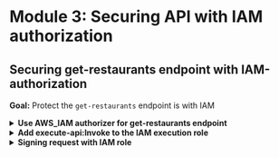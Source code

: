 # Module 3: Securing API with IAM authorization

## Securing get-restaurants endpoint with IAM-authorization

**Goal:** Protect the `get-restaurants` endpoint is with IAM

<details>
<summary><b>Use AWS_IAM authorizer for get-restaurants endpoint</b></summary><p>

1. In the `terraform/apigateway.tf` file, look for the resource `aws_api_gateway_method.get_restaurants_get` and **replace** it with the following

```terraform
resource "aws_api_gateway_method" "get_restaurants_get" {
  rest_api_id   = "${aws_api_gateway_rest_api.api.id}"
  resource_id   = "${aws_api_gateway_resource.get_restaurants.id}"
  http_method   = "GET"
  authorization = "AWS_IAM"
}
```

The change here is to set `authorization` to `AWS_IAM`.

</p></details>

<details>
<summary><b>Add execute-api:Invoke to the IAM execution role</b></summary><p>

1. We now need to give the `get-index` function permission to execute the `/restaurants` endpoint. To do that, open `terraform/get-index.tf` and **add** to the following to **the end of the file**

```terraform
resource "aws_iam_policy" "get_index_lambda_apigateway_policy" {
  name = "apigateway_execute"
  path = "/"
  policy = <<EOF
{
  "Version": "2012-10-17",
  "Statement": [
    {
      "Effect": "Allow",
      "Action": "execute-api:Invoke",
      "Resource": "arn:aws:execute-api:us-east-1:${data.aws_caller_identity.current.account_id}:*/*/GET/restaurants"
    }
  ]
}
EOF
}

resource "aws_iam_role_policy_attachment" "get_index_lambda_apigateway_policy" {
  role       = "${aws_iam_role.get_index_lambda_role.name}"
  policy_arn = "${aws_iam_policy.get_index_lambda_apigateway_policy.arn}"
}
```

This gives the function permission to execute the `GET /restaurants` endpoint, which is not protected by `AWS_IAM`.

</p></details>

<details>
<summary><b>Signing request with IAM role</b></summary><p>

Finally, we need to update our code for the `get-index` function and sign the HTTP request with its IAM credentials. To do that, we can use the `aws4` library.

1. Install `aws4` as dependency

`npm install --save aws4`

2. Modify `get-index.js` to the following

```javascript
const fs = require("fs")
const Mustache = require('mustache')
const http = require('superagent-promise')(require('superagent'), Promise)
const aws4 = require('aws4')
const URL = require('url')

const restaurantsApiRoot = process.env.restaurants_api
const days = ['Sunday', 'Monday', 'Tuesday', 'Wednesday', 'Thursday', 'Friday', 'Saturday']

let html

function loadHtml () {
  if (!html) {
    console.log('loading index.html...')
    html = fs.readFileSync('static/index.html', 'utf-8')
    console.log('loaded')
  }
  
  return html
}

const getRestaurants = async () => {
  const url = URL.parse(restaurantsApiRoot)
  const opts = {
    host: url.hostname,
    path: url.pathname
  }

  aws4.sign(opts)

  return (await http
    .get(restaurantsApiRoot)
    .set('Host', opts.headers['Host'])
    .set('X-Amz-Date', opts.headers['X-Amz-Date'])
    .set('Authorization', opts.headers['Authorization'])
    .set('X-Amz-Security-Token', opts.headers['X-Amz-Security-Token'])
  ).body
}

module.exports.handler = async (event, context) => {
  const template = loadHtml()
  const restaurants = await getRestaurants()
  const dayOfWeek = days[new Date().getDay()]
  const html = Mustache.render(template, { dayOfWeek, restaurants })
  const response = {
    statusCode: 200,
    headers: {
      'Content-Type': 'text/html; charset=UTF-8'
    },
    body: html
  }

  return response
}
```

3. Deploy the project

`./build.sh deploy dev`

Reload the `index.html` and it should still work. But if you curl the `/restaurants` endpoint you should see

```json
{
  "message": "Missing Authentication Token"
}
```

</p></details>